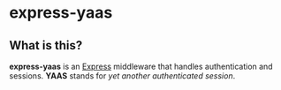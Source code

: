 # express-yaas

## What is this?
**express-yaas** is an [Express](https://expressjs.com) middleware that handles authentication and sessions. **YAAS** stands for *yet another authenticated session*.